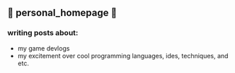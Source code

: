 ## :orange_book: personal_homepage :orange_book:
### writing posts about:
- my game devlogs
- my excitement over cool programming languages, ides, techniques, and etc.
